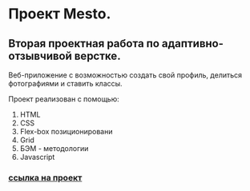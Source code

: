 # Проект Mesto.
## Вторая проектная работа по адаптивно-отзывчивой верстке.

Веб-приложение с возможностью создать свой профиль, делиться фотографиями и ставить классы.


Проект реализован с помощью:

1. HTML
2. CSS
3. Flex-box позиционировани
4. Grid
5. БЭМ - методологии
6. Javascript

### [ссылка на проект](https://ivan-antipenko.github.io/mesto-project/)